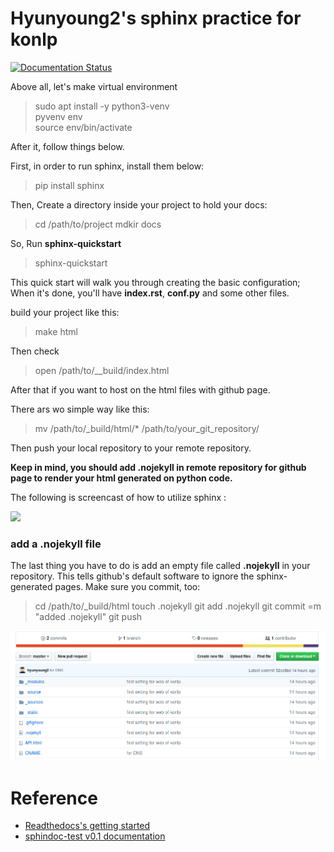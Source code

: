 # Hyunyoung2's sphinx practice for konlp

[![Documentation Status](https://readthedocs.org/projects/hyunyoung2s-sphinx-practice/badge/?version=latest)](http://hyunyoung2s-sphinx-practice.readthedocs.io/en/latest/?badge=latest)

Above all, let's make virtual environment 

> sudo apt install -y python3-venv  
> pyvenv env  
> source env/bin/activate

After it, follow things below.

First, in order to run sphinx, install them below:

> pip install sphinx

Then, Create a directory inside your project to hold your docs: 

> cd /path/to/project
> mdkir docs

So, Run **sphinx-quickstart**

> sphinx-quickstart

This quick start will walk you through creating the basic configuration; When it's done, you'll have **index.rst**, **conf.py** and some other files. 

build your project like this:

> make html

Then check 

> open /path/to/\_\_build/index.html

After that if you want to host on the html files with github page. 

There ars wo simple way like this:

> mv /path/to/\_build/html/* /path/to/your_git_repository/  

Then push your local repository to your remote repository. 

**Keep in mind, you should add \.nojekyll in remote repository for github page to render your html generated on python code.**

The following is screencast of how to utilize sphinx : 


[![](/img/Image/NaturalLanguageProcessing/NLPLabs/Konltk_NLP/2018-05-06-How_TO_Use_Sphinx_For_documentation/sphinx_image.png)](https://www.youtube.com/embed/oJsUvBQyHBs)

### add a \.nojekyll file

The last thing you have to do is add an empty file called **\.nojekyll** in your repository. This tells github's default software to ignore the sphinx-generated pages. Make sure you commit, too:

> cd /path/to/\_build/html
> touch .nojekyll
> git add .nojekyll
> git commit =m "added .nojekyll"
> git push

![](https://raw.githubusercontent.com/hyunyoung2/hyunyoung2_sphinx_practice/master/imgs/nojekll_file.png)

# Reference 

 - [Readthedocs's getting started](https://docs.readthedocs.io/en/latest/getting_started.html) 
 - [sphindoc-test v0.1 documentation](https://daler.github.io/sphinxdoc-test/includeme.html)

